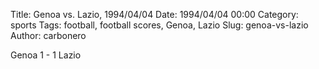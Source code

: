 Title: Genoa vs. Lazio, 1994/04/04
Date: 1994/04/04 00:00
Category: sports
Tags: football, football scores, Genoa, Lazio
Slug: genoa-vs-lazio
Author: carbonero


Genoa 1 - 1 Lazio
